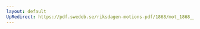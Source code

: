 ```yaml
---
layout: default
UpRedirect: https://pdf.swedeb.se/riksdagen-motions-pdf/1868/mot_1868__ak__00130/mot_1868__ak__00130_002.pdf
---
```

